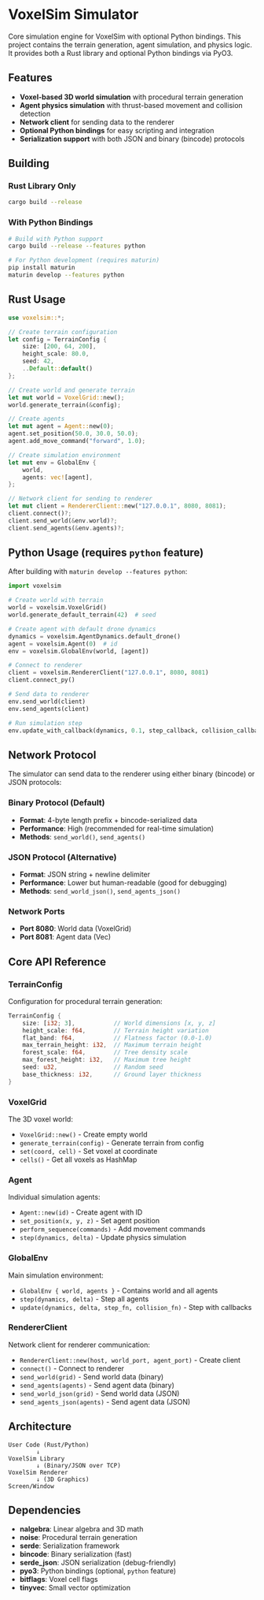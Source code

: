 # VoxelSim Simulator

Core simulation engine for VoxelSim with optional Python bindings. This project contains the terrain generation, agent simulation, and physics logic. It provides both a Rust library and optional Python bindings via PyO3.

## Features

- **Voxel-based 3D world simulation** with procedural terrain generation
- **Agent physics simulation** with thrust-based movement and collision detection  
- **Network client** for sending data to the renderer
- **Optional Python bindings** for easy scripting and integration
- **Serialization support** with both JSON and binary (bincode) protocols

## Building

### Rust Library Only
```bash
cargo build --release
```

### With Python Bindings
```bash
# Build with Python support
cargo build --release --features python

# For Python development (requires maturin)
pip install maturin
maturin develop --features python
```

## Rust Usage

```rust
use voxelsim::*;

// Create terrain configuration
let config = TerrainConfig {
    size: [200, 64, 200],
    height_scale: 80.0,
    seed: 42,
    ..Default::default()
};

// Create world and generate terrain
let mut world = VoxelGrid::new();
world.generate_terrain(&config);

// Create agents
let mut agent = Agent::new(0);
agent.set_position(50.0, 30.0, 50.0);
agent.add_move_command("forward", 1.0);

// Create simulation environment
let mut env = GlobalEnv {
    world,
    agents: vec![agent],
};

// Network client for sending to renderer
let mut client = RendererClient::new("127.0.0.1", 8080, 8081);
client.connect()?;
client.send_world(&env.world)?;
client.send_agents(&env.agents)?;
```

## Python Usage (requires `python` feature)

After building with `maturin develop --features python`:

```python
import voxelsim

# Create world with terrain
world = voxelsim.VoxelGrid()
world.generate_default_terrain(42)  # seed

# Create agent with default drone dynamics
dynamics = voxelsim.AgentDynamics.default_drone()
agent = voxelsim.Agent(0)  # id
env = voxelsim.GlobalEnv(world, [agent])

# Connect to renderer
client = voxelsim.RendererClient("127.0.0.1", 8080, 8081)
client.connect_py()

# Send data to renderer
env.send_world(client)
env.send_agents(client)

# Run simulation step
env.update_with_callback(dynamics, 0.1, step_callback, collision_callback)
```

## Network Protocol

The simulator can send data to the renderer using either binary (bincode) or JSON protocols:

### Binary Protocol (Default)
- **Format**: 4-byte length prefix + bincode-serialized data
- **Performance**: High (recommended for real-time simulation)
- **Methods**: `send_world()`, `send_agents()`

### JSON Protocol (Alternative)  
- **Format**: JSON string + newline delimiter
- **Performance**: Lower but human-readable (good for debugging)
- **Methods**: `send_world_json()`, `send_agents_json()`

### Network Ports
- **Port 8080**: World data (VoxelGrid)
- **Port 8081**: Agent data (Vec<Agent>)

## Core API Reference

### TerrainConfig
Configuration for procedural terrain generation:
```rust
TerrainConfig {
    size: [i32; 3],           // World dimensions [x, y, z]
    height_scale: f64,        // Terrain height variation
    flat_band: f64,           // Flatness factor (0.0-1.0)
    max_terrain_height: i32,  // Maximum terrain height
    forest_scale: f64,        // Tree density scale
    max_forest_height: i32,   // Maximum tree height  
    seed: u32,                // Random seed
    base_thickness: i32,      // Ground layer thickness
}
```

### VoxelGrid
The 3D voxel world:
- `VoxelGrid::new()` - Create empty world
- `generate_terrain(config)` - Generate terrain from config
- `set(coord, cell)` - Set voxel at coordinate
- `cells()` - Get all voxels as HashMap

### Agent
Individual simulation agents:
- `Agent::new(id)` - Create agent with ID
- `set_position(x, y, z)` - Set agent position
- `perform_sequence(commands)` - Add movement commands
- `step(dynamics, delta)` - Update physics simulation

### GlobalEnv  
Main simulation environment:
- `GlobalEnv { world, agents }` - Contains world and all agents
- `step(dynamics, delta)` - Step all agents
- `update(dynamics, delta, step_fn, collision_fn)` - Step with callbacks

### RendererClient
Network client for renderer communication:
- `RendererClient::new(host, world_port, agent_port)` - Create client
- `connect()` - Connect to renderer
- `send_world(grid)` - Send world data (binary)
- `send_agents(agents)` - Send agent data (binary)
- `send_world_json(grid)` - Send world data (JSON)
- `send_agents_json(agents)` - Send agent data (JSON)

## Architecture

```
User Code (Rust/Python)
        ↓
VoxelSim Library
        ↓ (Binary/JSON over TCP)
VoxelSim Renderer  
        ↓ (3D Graphics)
Screen/Window
```

## Dependencies

- **nalgebra**: Linear algebra and 3D math
- **noise**: Procedural terrain generation
- **serde**: Serialization framework
- **bincode**: Binary serialization (fast)
- **serde_json**: JSON serialization (debug-friendly)
- **pyo3**: Python bindings (optional, `python` feature)
- **bitflags**: Voxel cell flags
- **tinyvec**: Small vector optimization